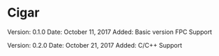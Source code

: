 # Cigar

Version:	0.1.0
Date:   	October 11, 2017
Added:  	Basic version
        	FPC Support

Version:	0.2.0
Date:   	October 21, 2017
Added:  	C/C++ Support